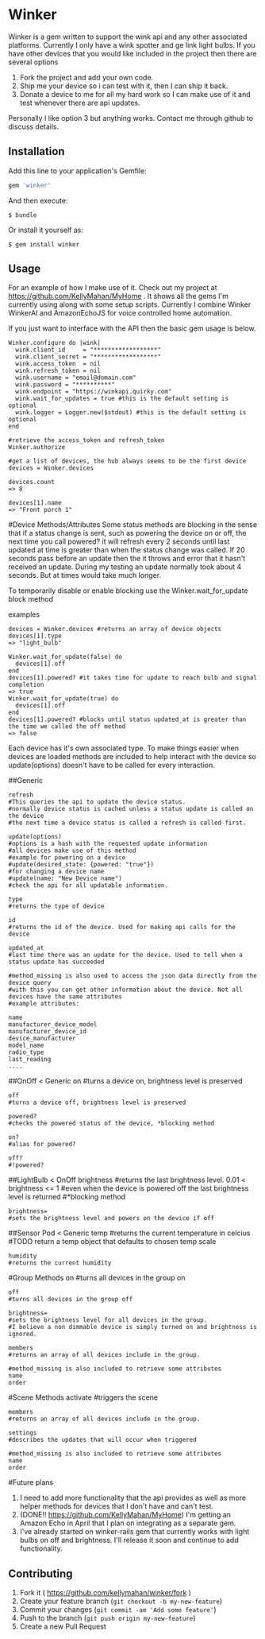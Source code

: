 # Winker

Winker is a gem written to support the wink api and any other associated platforms.
Currently I only have a wink spotter and ge link light bulbs. If you have other devices that you would like included in the project then there are several options

  1. Fork the project and add your own code.
  2. Ship me your device so i can test with it, then I can ship it back.
  3. Donate a device to me for all my hard work so I can make use of it and test whenever there are api updates.
  
Personally I like option 3 but anything works. Contact me through github to discuss details.

## Installation

Add this line to your application's Gemfile:

```ruby
gem 'winker'
```

And then execute:

    $ bundle

Or install it yourself as:

    $ gem install winker

## Usage

For an example of how I make use of it. Check out my project at https://github.com/KellyMahan/MyHome . It shows all the gems I'm currently using along with some setup scripts. Currently I combine Winker WinkerAI and AmazonEchoJS for voice controlled home automation.

If you just want to interface with the API then the basic gem usage is below.

    Winker.configure do |wink|
      wink.client_id     = "******************"
      wink.client_secret = "******************"
      wink.access_token  = nil
      wink.refresh_token = nil
      wink.username = "email@domain.com"
      wink.password = "**********"
      wink.endpoint = "https://winkapi.quirky.com"
      wink.wait_for_updates = true #this is the default setting is optional
      wink.logger = Logger.new($stdout) #this is the default setting is optional
    end

    #retrieve the access_token and refresh_token
    Winker.authorize
    
    #get a list of devices, the hub always seems to be the first device
    devices = Winker.devices
    
    devices.count
    => 8
    
    devices[1].name
    => "Front porch 1"
    
    
#Device Methods/Attributes
Some status methods are blocking in the sense that if a status change is sent, such as powering the device on or off, the next time you call powered? it will refresh every 2 seconds until last updated at time is greater than when the status change was called. If 20 seconds pass before an update then the it throws and error that it hasn't received an update. During my testing an update normally took about 4 seconds. But at times would take much longer.

To temporarily disable or enable blocking use the Winker.wait_for_update block method

examples

    devices = Winker.devices #returns an array of device objects
    devices[1].type
    => "light_bulb"
    
    Winker.wait_for_update(false) do
      devices[1].off
    end
    devices[1].powered? #it takes time for update to reach bulb and signal completion
    => true
    Winker.wait_for_update(true) do
      devices[1].off
    end
    devices[1].powered? #blocks until status updated_at is greater than the time we called the off method
    => false
    
Each device has it's own associated type. To make things easier when devices are loaded methods are included to help interact with the device so update(options) doesn't have to be called for every interaction.

##Generic

    refresh
    #This queries the api to update the device status.
    #normally device status is cached unless a status update is called on the device
    #the next time a device status is called a refresh is called first.
    
    update(options)
    #options is a hash with the requested update information
    #all devices make use of this method
    #example for powering on a device
    #update(desired_state: {powered: "true"})
    #for changing a device name
    #update(name: "New Device name")
    #check the api for all updatable information.
    
    type
    #returns the type of device
    
    id
    #returns the id of the device. Used for making api calls for the device
    
    updated_at
    #last time there was an update for the device. Used to tell when a status update has succeeded
    
    #method_missing is also used to access the json data directly from the device query
    #with this you can get other information about the device. Not all devices have the same attributes
    #example attributes:
    
    name
    manufacturer_device_model
    manufacturer_device_id
    device_manufacturer
    model_name
    radio_type
    last_reading
    ....
    

##OnOff < Generic
    on
    #turns a device on, brightness level is preserved
    
    off
    #turns a device off, brightness level is preserved
    
    powered?
    #checks the powered status of the device, *blocking method
    
    on?
    #alias for powered?
    
    off?
    #!powered?

##LightBulb < OnOff
    brightness
    #returns the last brightness level. 0.01 < brightness <= 1
    #even when the device is powered off the last brightness level is returned
    #*blocking method
    
    brightness=
    #sets the brightness level and powers on the device if off

##Sensor Pod < Generic
    temp
    #returns the current temperature in celcius
    #TODO return a temp object that defaults to chosen temp scale
    
    humidity
    #returns the current humidity

#Group Methods
    on
    #turns all devices in the group on
    
    off
    #turns all devices in the group off
    
    brightness=
    #sets the brightness level for all devices in the group.
    #I believe a non dimmable device is simply turned on and brightness is ignored.
    
    members
    #returns an array of all devices include in the group.
    
    #method_missing is also included to retrieve some attributes
    name
    order

#Scene Methods
    activate
    #triggers the scene
    
    members
    #returns an array of all devices include in the group.
    
    settings
    #describes the updates that will occur when triggered
    
    #method_missing is also included to retrieve some attributes
    name
    order    

#Future plans

1. I need to add more functionality that the api provides as well as more helper methods for devices that I don't have and can't test.
2. (DONE!! https://github.com/KellyMahan/MyHome) I'm getting an Amazon Echo in April that I plan on integrating as a separate gem.
3. I've already started on winker-rails gem that currently works with light bulbs on off and brightness. I'll release it soon and continue to add functionality.


## Contributing

1. Fork it ( https://github.com/kellymahan/winker/fork )
2. Create your feature branch (`git checkout -b my-new-feature`)
3. Commit your changes (`git commit -am 'Add some feature'`)
4. Push to the branch (`git push origin my-new-feature`)
5. Create a new Pull Request
